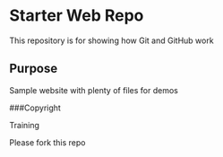 # Starter Web Repo

This repository is for showing how Git and GitHub work

## Purpose

Sample website with plenty of files for demos

###Copyright

Training

Please fork this repo
